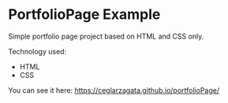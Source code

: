 # PortfolioPage Example

Simple portfolio page project based on HTML and CSS only.

Technology used:
<ul>
<li>HTML</li>
<li>CSS</li>
</ul>

You can see it here: https://ceglarzagata.github.io/portfolioPage/